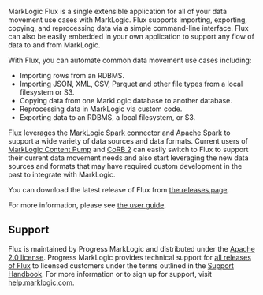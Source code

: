 MarkLogic Flux is a single extensible application for all of your data movement use cases with MarkLogic.
Flux supports importing, exporting, copying, and reprocessing data via a simple command-line interface.
Flux can also be easily embedded in your own application to support any flow of data to and from MarkLogic.

With Flux, you can automate common data movement use cases including:

- Importing rows from an RDBMS.
- Importing JSON, XML, CSV, Parquet and other file types from a local filesystem or S3.
- Copying data from one MarkLogic database to another database.
- Reprocessing data in MarkLogic via custom code.
- Exporting data to an RDBMS, a local filesystem, or S3.

Flux leverages the [MarkLogic Spark connector](https://github.com/marklogic/marklogic-spark-connector) and
[Apache Spark](https://spark.apache.org/) to support a wide variety of data sources and data formats. Current users of 
[MarkLogic Content Pump](https://developer.marklogic.com/products/mlcp/) and
[CoRB 2](https://developer.marklogic.com/code/corb/) can easily switch to Flux to support their current data movement needs and also start leveraging
the new data sources and formats that may have required custom development in the past to integrate with 
MarkLogic.

You can download the latest release of Flux from [the releases page](https://github.com/marklogic/flux/releases).

For more information, please see [the user guide](https://marklogic.github.io/flux/).

## Support

Flux is maintained by Progress MarkLogic and distributed under the 
[Apache 2.0 license](https://github.com/marklogic/flux/blob/LICENSE). 
Progress MarkLogic provides technical support for [all releases of Flux](https://github.com/marklogic/flux/releases) 
to licensed customers under the terms outlined in the [Support Handbook](http://www.marklogic.com/files/Mark_Logic_Support_Handbook.pdf). 
For more information or to sign up for support, visit [help.marklogic.com](http://help.marklogic.com).
